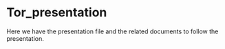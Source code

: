 # Tor_presentation
Here we have the presentation file and the related documents to follow the presentation.
